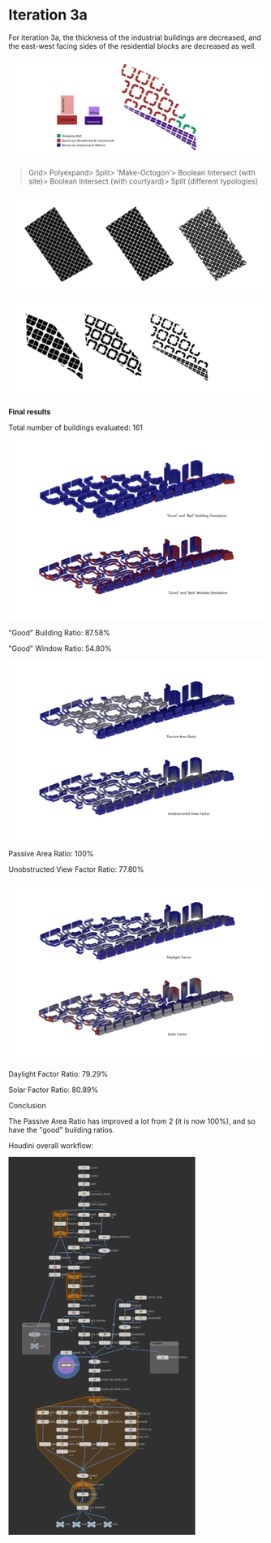 # Iteration 3a

For iteration 3a, the thickness of the industrial buildings are decreased, and the east-west facing sides of the residential blocks are decreased as well.

![1a](./imgs/3atypology.jpg)

>Grid> Polyexpand> Split> 'Make-Octogon'> Boolean Intersect (with site)> Boolean Intersect (with courtyard)> Split (different typologies)

![1a](./imgs/2process1.JPG)
![1a](./imgs/3aprocess.JPG)

**Final results**

Total number of buildings evaluated: 161

![1a](./imgs/3agbw.jpg)

"Good" Building Ratio: 87.58%

"Good" Window Ratio: 54.80%

![1a](./imgs/3apavf.jpg)

Passive Area Ratio: 100%

Unobstructed View Factor Ratio: 77.80%

![1a](./imgs/3adfsf.jpg)

Daylight Factor Ratio: 79.29%

Solar Factor Ratio: 80.89%

Conclusion

The Passive Area Ratio has improved a lot from 2 (it is now 100%), and so have the "good" building ratios. 


Houdini overall workflow:

![1a](./imgs/3aworkflow.JPG)



